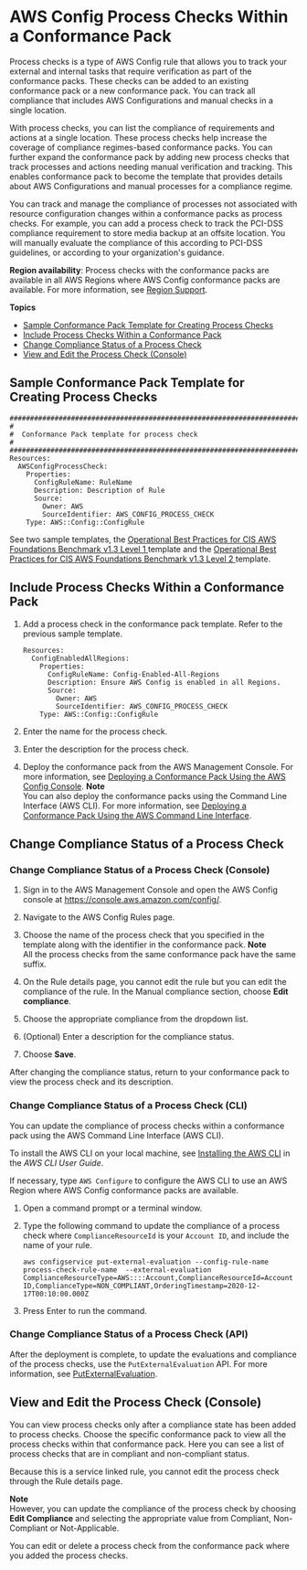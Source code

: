 # AWS Config Process Checks Within a Conformance Pack<a name="process-checks"></a>

Process checks is a type of AWS Config rule that allows you to track your external and internal tasks that require verification as part of the conformance packs\. These checks can be added to an existing conformance pack or a new conformance pack\. You can track all compliance that includes AWS Configurations and manual checks in a single location\. 

With process checks, you can list the compliance of requirements and actions at a single location\. These process checks help increase the coverage of compliance regimes\-based conformance packs\. You can further expand the conformance pack by adding new process checks that track processes and actions needing manual verification and tracking\. This enables conformance pack to become the template that provides details about AWS Configurations and manual processes for a compliance regime\.

  You can track and manage the compliance of processes not associated with resource configuration changes within a conformance packs as process checks\. For example, you can add a process check to track the PCI\-DSS compliance requirement to store media backup at an offsite location\. You will manually evaluate the compliance of this according to PCI\-DSS guidelines, or according to your organization's guidance\. 

**Region availability**: Process checks with the conformance packs are available in all AWS Regions where AWS Config conformance packs are available\. For more information, see [Region Support](conformance-packs.md#conformance-packs-regions)\.

**Topics**
+ [Sample Conformance Pack Template for Creating Process Checks](#Sample-CPack-Template-for-Creating-Process-Check-Rule)
+ [Include Process Checks Within a Conformance Pack](#How-to-create-a-Process-Check-Rule)
+ [Change Compliance Status of a Process Check](#change-compliance-status)
+ [View and Edit the Process Check \(Console\)](#view-a-process-check-console)

## Sample Conformance Pack Template for Creating Process Checks<a name="Sample-CPack-Template-for-Creating-Process-Check-Rule"></a>

```
################################################################################
#
#  Conformance Pack template for process check
#
################################################################################
Resources:
  AWSConfigProcessCheck:
    Properties:
      ConfigRuleName: RuleName
      Description: Description of Rule
      Source:
        Owner: AWS
        SourceIdentifier: AWS_CONFIG_PROCESS_CHECK
    Type: AWS::Config::ConfigRule
```

See two sample templates, the [ Operational Best Practices for CIS AWS Foundations Benchmark v1\.3 Level 1 ](operational-best-practices-for-cis_aws_benchmark_level_1.md) template and the [ Operational Best Practices for CIS AWS Foundations Benchmark v1\.3 Level 2 ](operational-best-practices-for-cis_aws_benchmark_level_2.md) template\.

## Include Process Checks Within a Conformance Pack<a name="How-to-create-a-Process-Check-Rule"></a>

1. Add a process check in the conformance pack template\. Refer to the previous sample template\.

   ```
   Resources:
     ConfigEnabledAllRegions:
       Properties:
         ConfigRuleName: Config-Enabled-All-Regions
         Description: Ensure AWS Config is enabled in all Regions.
         Source:
           Owner: AWS
           SourceIdentifier: AWS_CONFIG_PROCESS_CHECK
       Type: AWS::Config::ConfigRule
   ```

1. Enter the name for the process check\.

1. Enter the description for the process check\.

1. Deploy the conformance pack from the AWS Management Console\. For more information, see [Deploying a Conformance Pack Using the AWS Config Console](conformance-pack-console.md)\.
**Note**  
You can also deploy the conformance packs using the Command Line Interface \(AWS CLI\)\. For more information, see [Deploying a Conformance Pack Using the AWS Command Line Interface](conformance-pack-cli.md)\.

## Change Compliance Status of a Process Check<a name="change-compliance-status"></a>

### Change Compliance Status of a Process Check \(Console\)<a name="change-compliance-status-console"></a>

1. Sign in to the AWS Management Console and open the AWS Config console at [https://console\.aws\.amazon\.com/config/](https://console.aws.amazon.com/config/)\.

1. Navigate to the AWS Config Rules page\.

1. Choose the name of the process check that you specified in the template along with the identifier in the conformance pack\. 
**Note**  
All the process checks from the same conformance pack have the same suffix\.

1. On the Rule details page, you cannot edit the rule but you can edit the compliance of the rule\. In the Manual compliance section, choose **Edit compliance**\.

1. Choose the appropriate compliance from the dropdown list\.

1. \(Optional\) Enter a description for the compliance status\.

1. Choose **Save**\.

After changing the compliance status, return to your conformance pack to view the process check and its description\.

### Change Compliance Status of a Process Check \(CLI\)<a name="change-compliance-status-cli"></a>

You can update the compliance of process checks within a conformance pack using the AWS Command Line Interface \(AWS CLI\)\. 

To install the AWS CLI on your local machine, see [Installing the AWS CLI](http://docs.aws.amazon.com/cli/latest/userguide/installing.html) in the *AWS CLI User Guide*\.

If necessary, type `AWS Configure` to configure the AWS CLI to use an AWS Region where AWS Config conformance packs are available\.

1. Open a command prompt or a terminal window\.

1. Type the following command to update the compliance of a process check where `ComplianceResourceId` is your `Account ID`, and include the name of your rule\.

   ```
   aws configservice put-external-evaluation --config-rule-name process-check-rule-name  --external-evaluation ComplianceResourceType=AWS::::Account,ComplianceResourceId=Account ID,ComplianceType=NON_COMPLIANT,OrderingTimestamp=2020-12-17T00:10:00.000Z
   ```

1. Press Enter to run the command\.

### Change Compliance Status of a Process Check \(API\)<a name="change-compliance-status-api"></a>

After the deployment is complete, to update the evaluations and compliance of the process checks, use the `PutExternalEvaluation` API\. For more information, see [PutExternalEvaluation](https://docs.aws.amazon.com/config/latest/APIReference/API_PutExternalEvaluation.html)\.

## View and Edit the Process Check \(Console\)<a name="view-a-process-check-console"></a>

You can view process checks only after a compliance state has been added to process checks\. Choose the specific conformance pack to view all the process checks within that conformance pack\. Here you can see a list of process checks that are in compliant and non\-compliant status\.

Because this is a service linked rule, you cannot edit the process check through the Rule details page\.

**Note**  
However, you can update the compliance of the process check by choosing **Edit Compliance** and selecting the appropriate value from Compliant, Non\-Compliant or Not\-Applicable\.

You can edit or delete a process check from the conformance pack where you added the process checks\.